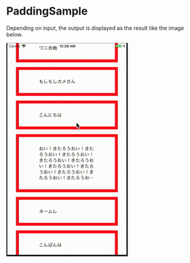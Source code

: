 # PaddingSample


Depending on input, the output is displayed as the result like the image below.

![result](https://github.com/sachiko-kame/PaddingSample/blob/3324edcb72fab66f7bfc3cb520da5b3356ca85e9/padding.gif)
